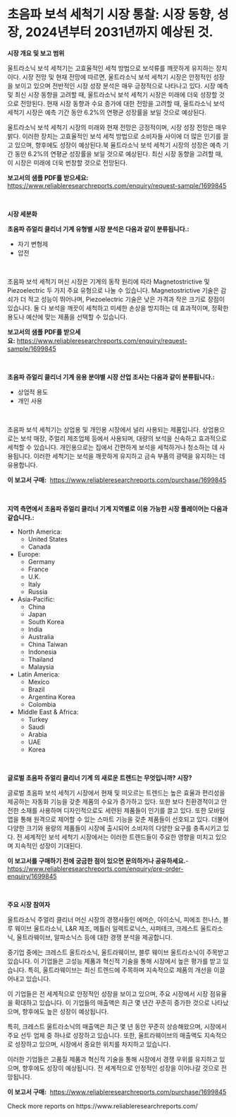 <p><h1>초음파 보석 세척기 시장 통찰: 시장 동향, 성장, 2024년부터 2031년까지 예상된 것.</h1></p><p><strong>시장 개요 및 보고 범위</strong></p>
<p><p>울트라소닉 보석 세척기는 고효율적인 세척 방법으로 보석류를 깨끗하게 유지하는 장치이다. 시장 전망 및 현재 전망에 따르면, 울트라소닉 보석 세척기 시장은 안정적인 성장을 보이고 있으며 전반적인 시장 성장 분석은 매우 긍정적으로 나타나고 있다. 시장 예측 및 최신 시장 동향을 고려할 때, 울트라소닉 보석 세척기 시장은 미래에 더욱 성장할 것으로 전망된다. 현재 시장 동향과 수요 증가에 대한 전망을 고려할 때, 울트라소닉 보석 세척기 시장은 예측 기간 동안 6.2%의 연평균 성장률을 보일 것으로 예상된다.</p><p>울트라소닉 보석 세척기 시장의 미래와 현재 전망은 긍정적이며, 시장 성장 전망은 매우 밝다. 이러한 장치는 고효율적인 보석 세척 방법으로 소비자들 사이에 더 많은 인기를 끌고 있으며, 향후에도 성장이 예상된다.북 율트라소닉 보석 세척기 시장의 성장은 예측 기간 동안 6.2%의 연평균 성장률을 보일 것으로 예상된다. 최신 시장 동향을 고려할 때, 이 시장은 미래에 더욱 번창할 것으로 전망된다.</p></p>
<p><strong>보고서의 샘플 PDF를 받으세요:</strong> <a href="https://www.reliableresearchreports.com/enquiry/request-sample/1699845">https://www.reliableresearchreports.com/enquiry/request-sample/1699845</a></p>
<p>&nbsp;</p>
<p><strong>시장 세분화</strong></p>
<p><strong>초음파 쥬얼리 클리너 기계 유형별 시장 분석은 다음과 같이 분류됩니다.:</strong></p>
<p><ul><li>자기 변형제</li><li>압전</li></ul></p>
<p>&nbsp;</p>
<p><p>초음파 보석 세척기 머신 시장은 기계의 동작 원리에 따라 Magnetostrictive 및 Piezoelectric 두 가지 주요 유형으로 나눌 수 있습니다. Magnetostrictive 기술은 감쇠가 더 적고 성능이 뛰어나며, Piezoelectric 기술은 낮은 가격과 작은 크기로 장점이 있습니다. 둘 다 보석을 깨끗이 세척하고 미세한 손상을 방지하는 데 효과적이며, 정확한 용도나 예산에 맞는 제품을 선택할 수 있습니다.</p></p>
<p><strong>보고서의 샘플 PDF를 받으세요:</strong>&nbsp;<a href="https://www.reliableresearchreports.com/enquiry/request-sample/1699845">https://www.reliableresearchreports.com/enquiry/request-sample/1699845</a></p>
<p>&nbsp;</p>
<p><strong> 초음파 쥬얼리 클리너 기계 응용 분야별 시장 산업 조사는 다음과 같이 분류됩니다.:</strong></p>
<p><ul><li>상업적 용도</li><li>개인 사용</li></ul></p>
<p>&nbsp;</p>
<p><p>초음파 보석 세척기는 상업용 및 개인용 시장에서 널리 사용되는 제품입니다. 상업용으로는 보석 매장, 주얼리 제조업체 등에서 사용되며, 대량의 보석을 신속하고 효과적으로 세척할 수 있습니다. 개인용으로는 집에서 간편하게 보석을 세척하거나 청소하는 데 사용됩니다. 이러한 세척기는 보석을 깨끗하게 유지하고 금속 부품의 광택을 유지하는 데 유용합니다.</p></p>
<p><strong>이 보고서 구매:</strong>&nbsp; <a href="https://www.reliableresearchreports.com/purchase/1699845">https://www.reliableresearchreports.com/purchase/1699845</a></p>
<p>&nbsp;</p>
<p><strong>지역 측면에서 초음파 쥬얼리 클리너 기계 지역별로 이용 가능한 시장 플레이어는 다음과 같습니다.:</strong></p>
<p><ul>
    <li>
        North America:
        <ul>
            <li>United States</li>
            <li>Canada</li>
        </ul>
    </li>
    <li>
        Europe:
        <ul>
            <li>Germany</li>
            <li>France</li>
            <li>U.K.</li>
            <li>Italy</li>
            <li>Russia</li>
        </ul>
    </li>
    <li>
        Asia-Pacific:
        <ul>
            <li>China</li>
            <li>Japan</li>
            <li>South Korea</li>
            <li>India</li>
            <li>Australia</li>
            <li>China Taiwan</li>
            <li>Indonesia</li>
            <li>Thailand</li>
            <li>Malaysia</li>
        </ul>
    </li>
    <li>
        Latin America:
        <ul>
            <li>Mexico</li>
            <li>Brazil</li>
            <li>Argentina Korea</li>
            <li>Colombia</li>
        </ul>
    </li>
    <li>
        Middle East & Africa:
        <ul>
            <li>Turkey</li>
            <li>Saudi</li>
            <li>Arabia</li>
            <li>UAE</li>
            <li>Korea</li>
        </ul>
    </li>
    </ul></p>
<p>&nbsp;</p>
<p><strong>글로벌 초음파 쥬얼리 클리너 기계 의 새로운 트렌드는 무엇입니까? 시장?</strong></p>
<p><p>글로벌 초음파 보석 세척기 시장에서 현재 및 떠오르는 트렌드는 높은 효율과 편리성을 제공하는 자동화 기능을 갖춘 제품의 수요가 증가하고 있다. 또한 보다 친환경적이고 안전한 소재를 사용하며 디자인적으로도 세련된 제품들이 인기를 끌고 있다. 또한 모바일 앱을 통해 원격으로 제어할 수 있는 스마트 기능을 갖춘 제품들이 선호되고 있다. 더불어 다양한 크기와 용량의 제품들이 시장에 출시되어 소비자의 다양한 요구를 충족시키고 있다. 전 세계적인 보석 세척기 시장에서는 이러한 트렌드들이 주요한 영향을 미치고 있으며 지속적인 성장이 기대된다.</p></p>
<p><strong>이 보고서를 구매하기 전에 궁금한 점이 있으면 문의하거나 공유하세요.</strong>- <a href="https://www.reliableresearchreports.com/enquiry/pre-order-enquiry/1699845">https://www.reliableresearchreports.com/enquiry/pre-order-enquiry/1699845</a></p>
<p>&nbsp;</p>
<p><strong>주요 시장 참여자</strong></p>
<p><p>울트라소닉 주얼리 클리너 머신 시장의 경쟁사들인 에머슨, 아이소닉, 피에조 한나스, 블루 웨이브 울트라소닉, L&R 제조, 메틀러 일렉트로닉스, 샤퍼테크, 크레스트 울트라소닉, 울트라웨이브, 알파소닉스 등에 대한 경쟁 분석을 제공합니다.</p><p>중기업 중에는 크레스트 울트라소닉, 울트라웨이브, 블루 웨이브 울트라소닉이 주목받고 있습니다. 이 기업들은 고성능 제품과 혁신적 기술을 통해 시장에서 높은 평가를 받고 있습니다. 특히, 울트라웨이브는 최신 트렌드에 주목하며 지속적으로 제품의 개선을 이끌어내고 있습니다.</p><p>이 기업들은 전 세계적으로 안정적인 성장을 보이고 있으며, 주요 시장에서 시장 점유율을 확대하고 있습니다. 이 기업들의 매출액은 최근 몇 년간 꾸준히 증가한 것으로 나타났으며, 향후에도 높은 성장이 예상됩니다.</p><p>특히, 크레스트 울트라소닉의 매출액은 최근 몇 년 동안 꾸준히 상승해왔으며, 시장에서 주요 선두 업체 중 하나로 성장하고 있습니다. 또한, 울트라웨이브의 매출액도 지속적으로 성장하고 있으며, 시장에서 중요한 위치를 차지하고 있습니다.</p><p>이러한 기업들은 고품질 제품과 혁신적 기술을 통해 시장에서 경쟁 우위를 유지하고 있으며, 향후에도 성장이 예상됩니다. 전 세계적으로 안정적인 성장을 이어나갈 것으로 전망됩니다.</p></p>
<p><strong>이 보고서 구매:</strong>&nbsp;&nbsp;<a href="https://www.reliableresearchreports.com/purchase/1699845">https://www.reliableresearchreports.com/purchase/1699845</a></p>
<p>Check more reports on https://www.reliableresearchreports.com/</p>

